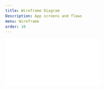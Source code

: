 ```yaml
---
title: Wireframe Diagram
Description: App screens and flows
menu: Wireframe
order: 10
---
```


[![Wireframe diagram](img/wireframe.pdf)](img/wireframe.pdf)